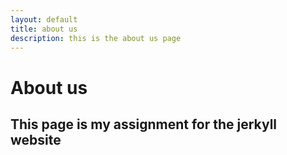 ```yaml
---
layout: default
title: about us
description: this is the about us page
---
```


# About us

## This page is my assignment for the jerkyll website